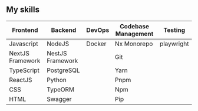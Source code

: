 ## My skills

| Frontend            | Backend           | DevOps        | Codebase Management | Testing    |
| ------------------- | ----------------- | ------------- | ------------------- | ---------- |
| Javascript          | NodeJS            | Docker        | Nx Monorepo         | playwright |
| NextJS Framework    | NestJS Framework  |               | Git                 |            |
| TypeScript          | PostgreSQL        |               | Yarn                |            |
| ReactJS             | Python            |               | Pnpm                |            |
| CSS                 | TypeORM           |               | Npm                 |            |
| HTML                | Swagger           |               | Pip                 |            |
